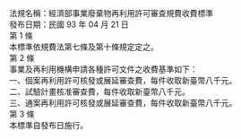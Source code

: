 法規名稱：經濟部事業廢棄物再利用許可審查規費收費標準  
發布日期：民國 93 年 04 月 21 日  
第 1 條  
本標準依規費法第七條及第十條規定定之。  
第 2 條  
事業及再利用機構申請各種許可文件之收費基準如下：  
一、個案再利用許可核發或展延審查費，每件收取新臺幣八千元。  
二、試驗計畫核准審查費，每件收取新臺幣八千元。  
三、通案再利用許可核發或展延審查費，每件收取新臺幣八千元。  
第 3 條  
本標準自發布日施行。  


